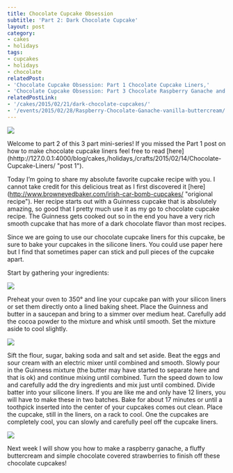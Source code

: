 ```yaml
---
title: Chocolate Cupcake Obsession
subtitle: 'Part 2: Dark Chocolate Cupcake'
layout: post
category: 
- cakes
- holidays
tags: 
- cupcakes
- holidays
- chocolate
relatedPost: 
- 'Chocolate Cupcake Obsession: Part 1 Chocolate Cupcake Liners,'
- 'Chocolate Cupcake Obsession: Part 3 Chocolate Raspberry Ganache and Vanilla Buttercream'
relatedPostLink:  
- '/cakes/2015/02/21/dark-chocolate-cupcakes/'
- '/events/2015/02/28/Raspberry-Chocolate-Ganache-vanilla-buttercream/'
---
```


<img src="{{site.baseurl}}/img/darkchocolatecupcakes/Chocolate-Cupcake-header.jpg" class="imageCenter" style="max-width:80%">

Welcome to part 2 of this 3 part mini-series!  If you missed the Part 1 post on how to make chocolate cupcake liners feel free to read [here] (hhttp://127.0.0.1:4000/blog/cakes,/holidays,/crafts/2015/02/14/Chocolate-Cupcake-Liners/ "post 1").

Today I’m going to share my absolute favorite cupcake recipe with you. I cannot take credit for this delicious treat as I first discovered it [here] (http://www.browneyedbaker.com/irish-car-bomb-cupcakes/ "origional recipe"). Her recipe starts out with a Guinness cupcake that is absolutely amazing, so good that I pretty much use it as my go to chocolate cupcake recipe. The Guinness gets cooked out so in the end you have a very rich smooth cupcake that has more of a dark chocolate flavor than most recipes. 

Since we are going to use our chocolate cupcake liners for this cupcake, be sure to bake your cupcakes in the silicone liners. You could use paper here but I find that sometimes paper can stick and pull pieces of the cupcake apart. 

Start by gathering your ingredients:

<img src="{{site.baseurl}}/img/darkchocolatecupcakes/shopping-list.jpg" class="imageCenter" style="max-width:60%">

Preheat your oven to 350° and line your cupcake pan with your silicon liners or set them directly onto a lined baking sheet. Place the Guinness and butter in a saucepan and bring to a simmer over medium heat. Carefully add the cocoa powder to the mixture and whisk until smooth. Set the mixture aside to cool slightly.

<img src="{{site.baseurl}}/img/darkchocolatecupcakes/guiness-in-pan.jpg" class="imageCenter" style="max-width:60%">

Sift the flour, sugar, baking soda and salt and set aside. Beat the eggs and sour cream with an electric mixer until combined and smooth. Slowly pour in the Guinness mixture (the butter may have started to separate here and that is ok) and continue mixing until combined. Turn the speed down to low and carefully add the dry ingredients and mix just until combined. Divide batter into your silicone liners. If you are like me and only have 12 liners, you will have to make these in two batches. Bake for about 17 minutes or until a toothpick inserted into the center of your cupcakes comes out clean. Place the cupcake, still in the liners, on a rack to cool. One the cupcakes are completely cool, you can slowly and carefully peel off the cupcake liners. 

<img src="{{site.baseurl}}/img/darkchocolatecupcakes/recipe.jpg" class="imageCenter" style="max-width:60%">

Next week I will show you how to make a raspberry ganache, a fluffy buttercream and simple chocolate covered strawberries to finish off these chocolate cupcakes! 
